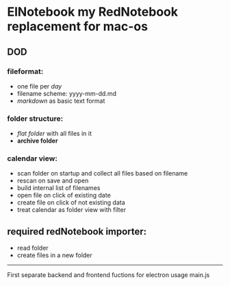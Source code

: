 # ElNotebook my RedNotebook replacement for mac-os

## DOD

### fileformat:

* one file per _day_
* filename scheme: yyyy-mm-dd.md
* _markdown_ as basic text format

### folder structure: 
* _flat folder_ with all files in it
* **archive folder**

### calendar view:
* scan folder on startup and collect all files based on filename
* rescan on save and open
* build internal list of filenames
* open file on click of existing date
* create file on click of not existing data
* treat calendar as folder view with filter 
 
## required redNotebook importer:
* read folder
* create files in a new folder

-------------
First separate backend and frontend fuctions for electron usage
main.js 